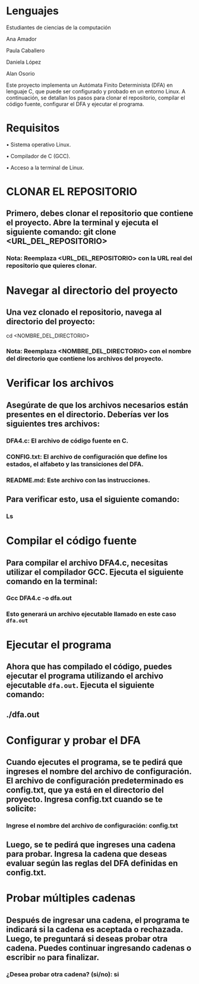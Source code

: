 # Lenguajes
Estudiantes de ciencias de la computación

Ana Amador 

Paula Caballero

Daniela López

Alan Osorio

Este proyecto implementa un Autómata Finito Determinista (DFA) en lenguaje C, que puede ser configurado y probado en un entorno Linux. A continuación, se detallan los pasos para clonar el repositorio, compilar el código fuente, configurar el DFA y ejecutar el programa.

# Requisitos
•	Sistema operativo Linux.

•	Compilador de C (GCC).

•	Acceso a la terminal de Linux.

   # CLONAR EL REPOSITORIO
   ## Primero, debes clonar el repositorio que contiene el proyecto. Abre la terminal y ejecuta el siguiente comando: git clone <URL_DEL_REPOSITORIO>
   ### Nota: Reemplaza <URL_DEL_REPOSITORIO> con la URL real del repositorio que quieres clonar.

   # Navegar al directorio del proyecto
   ## Una vez clonado el repositorio, navega al directorio del proyecto: 
cd <NOMBRE_DEL_DIRECTORIO>
   ### Nota: Reemplaza <NOMBRE_DEL_DIRECTORIO> con el nombre del directorio que contiene los archivos del proyecto.

   # Verificar los archivos
   ## Asegúrate de que los archivos necesarios están presentes en el directorio. Deberías ver los siguientes tres archivos:
   ###  DFA4.c: El archivo de código fuente en C.
   ### CONFIG.txt: El archivo de configuración que define los estados, el alfabeto y las transiciones del DFA.
   ### README.md: Este archivo con las instrucciones.
   ## Para verificar esto, usa el siguiente comando:
   ### Ls

   # Compilar el código fuente
   ## Para compilar el archivo DFA4.c, necesitas utilizar el compilador GCC. Ejecuta el siguiente comando en la terminal:
   ### Gcc DFA4.c -o dfa.out 
   ### Esto generará un archivo ejecutable llamado en este caso `dfa.out`
   
   # Ejecutar el programa
   ## Ahora que has compilado el código, puedes ejecutar el programa utilizando el archivo ejecutable `dfa.out`. Ejecuta el       siguiente comando:
   ## ./dfa.out
   
   # Configurar y probar el DFA
   ## Cuando ejecutes el programa, se te pedirá que ingreses el nombre del archivo de configuración. El archivo de configuración predeterminado es config.txt, que ya está en el directorio del proyecto. Ingresa config.txt cuando se te solicite:
   ### Ingrese el nombre del archivo de configuración: config.txt
   ## Luego, se te pedirá que ingreses una cadena para probar. Ingresa la cadena que deseas evaluar según las reglas del DFA definidas en config.txt.

# Probar múltiples cadenas
   ## Después de ingresar una cadena, el programa te indicará si la cadena es aceptada o rechazada. Luego, te preguntará si    deseas probar otra cadena. Puedes continuar ingresando cadenas o escribir `no` para finalizar.
   ### ¿Desea probar otra cadena? (si/no): si
